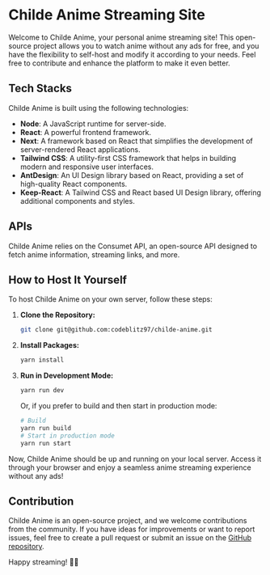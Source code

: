 # Childe Anime Streaming Site

Welcome to Childe Anime, your personal anime streaming site! This open-source project allows you to watch anime without any ads for free, and you have the flexibility to self-host and modify it according to your needs. Feel free to contribute and enhance the platform to make it even better.

## Tech Stacks

Childe Anime is built using the following technologies:

- **Node**: A JavaScript runtime for server-side.
- **React**: A powerful frontend framework.
- **Next**: A framework based on React that simplifies the development of server-rendered React applications.
- **Tailwind CSS**: A utility-first CSS framework that helps in building modern and responsive user interfaces.
- **AntDesign**: An UI Design library based on React, providing a set of high-quality React components.
- **Keep-React**: A Tailwind CSS and React based UI Design library, offering additional components and styles.

## APIs

Childe Anime relies on the Consumet API, an open-source API designed to fetch anime information, streaming links, and more.

## How to Host It Yourself

To host Childe Anime on your own server, follow these steps:

1. **Clone the Repository:**

   ```bash
   git clone git@github.com:codeblitz97/childe-anime.git
   ```

2. **Install Packages:**

   ```bash
   yarn install
   ```

3. **Run in Development Mode:**

   ```bash
   yarn run dev
   ```

   Or, if you prefer to build and then start in production mode:

   ```bash
   # Build
   yarn run build
   # Start in production mode
   yarn run start
   ```

Now, Childe Anime should be up and running on your local server. Access it through your browser and enjoy a seamless anime streaming experience without any ads!

## Contribution

Childe Anime is an open-source project, and we welcome contributions from the community. If you have ideas for improvements or want to report issues, feel free to create a pull request or submit an issue on the [GitHub repository](https://github.com/codeblitz97/childe-anime).

Happy streaming! 🍿🎉
